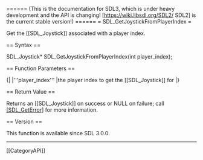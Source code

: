 ====== (This is the documentation for SDL3, which is under heavy development and the API is changing! [https://wiki.libsdl.org/SDL2/ SDL2] is the current stable version!) ======
= SDL_GetJoystickFromPlayerIndex =

Get the [[SDL_Joystick]] associated with a player index.

== Syntax ==

<syntaxhighlight lang='c'>
SDL_Joystick* SDL_GetJoystickFromPlayerIndex(int player_index);
</syntaxhighlight>

== Function Parameters ==

{|
|'''player_index'''
|the player index to get the [[SDL_Joystick]] for
|}

== Return Value ==

Returns an [[SDL_Joystick]] on success or NULL on failure; call
[[SDL_GetError]]() for more information.

== Version ==

This function is available since SDL 3.0.0.

----
[[CategoryAPI]]


